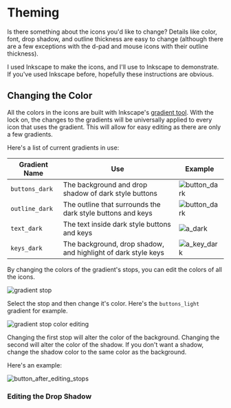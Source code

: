 # Theming
Is there something about the icons you'd like to change? Details like color, font, drop shadow, and outline thickness are easy to change (although there are a few exceptions with the d-pad and mouse icons with their outline thickness).

I used Inkscape to make the icons, and I'll use to Inkscape to demonstrate. If you've used Inkscape before, hopefully these instructions are obvious.

## Changing the Color
All the colors in the icons are built with Inkscape's [gradient tool](https://inkscape-manuals.readthedocs.io/en/latest/creating-gradients.html). With the lock on, the changes to the gradients will be universally applied to every icon that uses the gradient. This will allow for easy editing as there are only a few gradients.

Here's a list of current gradients in use:

| Gradient Name | Use | Example |
| --- | --- | --- |
| `buttons_dark` | The background and drop shadow of dark style buttons | <img src="https://github.com/lopopylopy/mrbreakfasts_free_prompts/blob/main/png/button_dark.png" alt="button_dark"/> |
| `outline_dark` | The outline that surrounds the dark style buttons and keys | <img src="https://github.com/lopopylopy/mrbreakfasts_free_prompts/blob/main/png/button_dark.png" alt="button_dark"/> |
| `text_dark` | The text inside dark style buttons and keys | <img src="https://github.com/lopopylopy/mrbreakfasts_free_prompts/blob/main/png/a_dark.png" alt="a_dark"/> |
| `keys_dark` | The background, drop shadow, and highlight of dark style keys | <img src="https://github.com/lopopylopy/mrbreakfasts_free_prompts/blob/main/png/a_key_dark.png" alt="a_key_dark"/> |


By changing the colors of the gradient's stops, you can edit the colors of all the icons.

<img src="https://github.com/lopopylopy/mrbreakfasts_free_prompts/blob/main/docs/meta/gradient_stop.png" alt="gradient stop"/>

Select the stop and then change it's color. Here's the `buttons_light` gradient for example.

<img src="https://github.com/lopopylopy/mrbreakfasts_free_prompts/blob/main/docs/meta/edit_stop_color.png" alt="gradient stop color editing"/>

Changing the first stop will alter the color of the background. Changing the second will alter the color of the shadow. If you don't want a shadow, change the shadow color to the same color as the background.

Here's an example:

<img src="https://github.com/lopopylopy/mrbreakfasts_free_prompts/blob/main/docs/meta/button_after_editing_stops.png" alt="button_after_editing_stops"/>

### Editing the Drop Shadow
